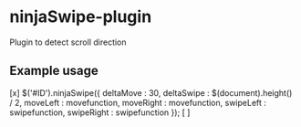 ninjaSwipe-plugin
=================

Plugin to detect scroll direction


Example usage
-----------------

[x] $('#ID').ninjaSwipe({
    deltaMove : 30,
    deltaSwipe : $(document).height() / 2,
    moveLeft : movefunction,
    moveRight : movefunction,
    swipeLeft : swipefunction,
    swipeRight : swipefunction
});
[ ]
